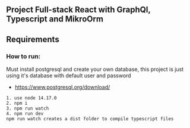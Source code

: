 ## Project Full-stack React with GraphQl, Typescript and MikroOrm  
## Requirements  

### How to run: 
Must install postgresql and create your own database, this project is just using it's database with default user and password  
- https://www.postgresql.org/download/  

```
1. use node 14.17.0   
2. npm i  
3. npm run watch  
4. npm run dev  
npm run watch creates a dist folder to compile typescript files
```
